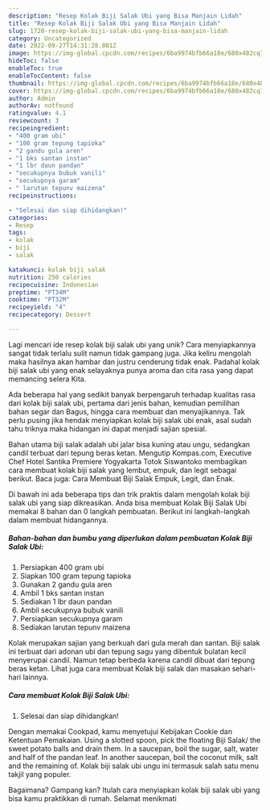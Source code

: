 ```yaml
---
description: "Resep Kolak Biji Salak Ubi yang Bisa Manjain Lidah"
title: "Resep Kolak Biji Salak Ubi yang Bisa Manjain Lidah"
slug: 1720-resep-kolak-biji-salak-ubi-yang-bisa-manjain-lidah
category: Uncategorized
date: 2022-09-27T14:31:28.081Z
image: https://img-global.cpcdn.com/recipes/6ba9974bfb66a18e/680x482cq70/kolak-biji-salak-ubi-foto-resep-utama.jpg
hideToc: false
enableToc: true
enableTocContent: false
thumbnail: https://img-global.cpcdn.com/recipes/6ba9974bfb66a18e/680x482cq70/kolak-biji-salak-ubi-foto-resep-utama.jpg
cover: https://img-global.cpcdn.com/recipes/6ba9974bfb66a18e/680x482cq70/kolak-biji-salak-ubi-foto-resep-utama.jpg
author: Admin
authorAv: notfound
ratingvalue: 4.1
reviewcount: 3
recipeingredient:
- "400 gram ubi"
- "100 gram tepung tapioka"
- "2 gandu gula aren"
- "1 bks santan instan"
- "1 lbr daun pandan"
- "secukupnya bubuk vanili"
- "secukupnya garam"
- " larutan tepunv maizena"
recipeinstructions:

- "Selesai dan siap dihidangkan!"
categories:
- Resep
tags:
- kolak
- biji
- salak

katakunci: kolak biji salak 
nutrition: 250 calories
recipecuisine: Indonesian
preptime: "PT34M"
cooktime: "PT32M"
recipeyield: "4"
recipecategory: Dessert

---
```





Lagi mencari ide resep kolak biji salak ubi yang unik? Cara menyiapkannya sangat tidak terlalu sulit namun tidak gampang juga. Jika keliru mengolah maka hasilnya akan hambar dan justru cenderung tidak enak. Padahal kolak biji salak ubi yang enak selayaknya punya aroma dan cita rasa yang dapat memancing selera Kita.





Ada beberapa hal yang sedikit banyak berpengaruh terhadap kualitas rasa dari kolak biji salak ubi, pertama dari jenis bahan, kemudian pemilihan bahan segar dan Bagus, hingga cara membuat dan menyajikannya. Tak perlu pusing jika hendak menyiapkan kolak biji salak ubi enak,      asal sudah tahu triknya maka hidangan ini dapat menjadi sajian spesial.














Bahan utama biji salak adalah ubi jalar bisa kuning atau ungu, sedangkan candil terbuat dari tepung beras ketan. Mengutip Kompas.com, Executive Chef Hotel Santika Premiere Yogyakarta Totok Siswantoko membagikan cara membuat kolak biji salak yang lembut, empuk, dan legit sebagai berikut. Baca juga: Cara Membuat Biji Salak Empuk, Legit, dan Enak.






Di bawah ini ada beberapa tips dan trik praktis dalam mengolah kolak biji salak ubi yang siap dikreasikan. Anda bisa membuat Kolak Biji Salak Ubi memakai 8 bahan dan 0 langkah pembuatan. Berikut ini langkah-langkah dalam membuat hidangannya.

<!--inarticleads1-->

##### Bahan-bahan dan bumbu yang diperlukan dalam pembuatan Kolak Biji Salak Ubi:

1. Persiapkan 400 gram ubi
1. Siapkan 100 gram tepung tapioka
1. Gunakan 2 gandu gula aren
1. Ambil 1 bks santan instan
1. Sediakan 1 lbr daun pandan
1. Ambil secukupnya bubuk vanili
1. Persiapkan secukupnya garam
1. Sediakan  larutan tepunv maizena


Kolak merupakan sajian yang berkuah dari gula merah dan santan. Biji salak ini terbuat dari adonan ubi dan tepung sagu yang dibentuk bulatan kecil menyerupai candil. Namun tetap berbeda karena candil dibuat dari tepung beras ketan. Lihat juga cara membuat Kolak biji salak dan masakan sehari-hari lainnya. 

<!--inarticleads2-->

##### Cara membuat Kolak Biji Salak Ubi:


1. Selesai dan siap dihidangkan!

Dengan memakai Cookpad, kamu menyetujui Kebijakan Cookie dan Ketentuan Pemakaian. Using a slotted spoon, pick the floating Biji Salak/ the sweet potato balls and drain them. In a saucepan, boil the sugar, salt, water and half of the pandan leaf. In another saucepan, boil the coconut milk, salt and the remaining of. Kolak biji salak ubi ungu ini termasuk salah satu menu takjil yang populer. 

Bagaimana? Gampang kan? Itulah cara menyiapkan kolak biji salak ubi yang bisa kamu praktikkan di rumah. Selamat menikmati
